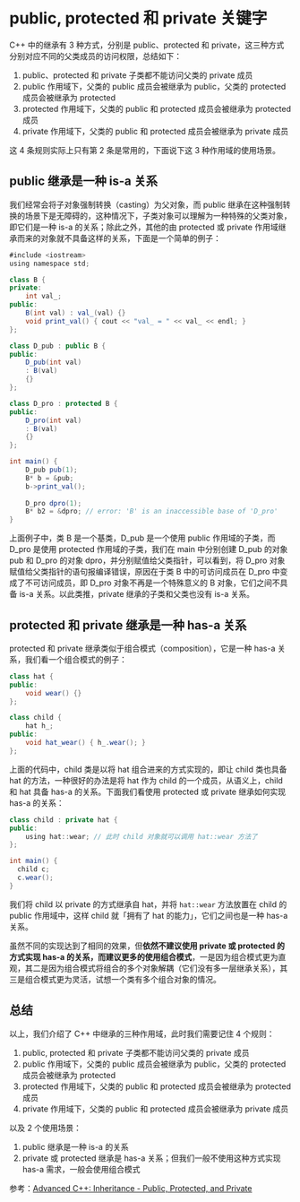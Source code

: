 # public, protected 和 private 关键字

C++ 中的继承有 3 种方式，分别是 public、protected 和 private，这三种方式分别对应不同的父类成员的访问权限，总结如下：

1. public、protected 和 private 子类都不能访问父类的 private 成员
2. public 作用域下，父类的 public 成员会被继承为 public，父类的 protected 成员会被继承为 protected
3. protected 作用域下，父类的 public 和 protected 成员会被继承为 protected 成员
4. private 作用域下，父类的 public 和 protected 成员会被继承为 private 成员

这 4 条规则实际上只有第 2 条是常用的，下面说下这 3 种作用域的使用场景。

## public 继承是一种 is-a 关系

我们经常会将子对象强制转换（casting）为父对象，而 public 继承在这种强制转换的场景下是无障碍的，这种情况下，子类对象可以理解为一种特殊的父类对象，即它们是一种 is-a 的关系；除此之外，其他的由 protected 或 private 作用域继承而来的对象就不具备这样的关系，下面是一个简单的例子：

```java
#include <iostream>
using namespace std;

class B {
private:
    int val_;
public:
    B(int val) : val_(val) {}
    void print_val() { cout << "val_ = " << val_ << endl; }
};

class D_pub : public B {
public:
    D_pub(int val)
    : B(val)
    {}
};

class D_pro : protected B {
public:
    D_pro(int val)
    : B(val)
    {}
};

int main() {
    D_pub pub(1);
    B* b = &pub;
    b->print_val();
  	
  	D_pro dpro(1);
  	B* b2 = &dpro; // error: 'B' is an inaccessible base of 'D_pro'
}
```

上面例子中，类 B 是一个基类，D_pub 是一个使用 public 作用域的子类，而 D_pro 是使用 protected 作用域的子类，我们在 main 中分别创建 D_pub 的对象 pub 和 D_pro 的对象 dpro，并分别赋值给父类指针，可以看到，将 D_pro 对象赋值给父类指针的语句报编译错误，原因在于类 B 中的可访问成员在 D_pro 中变成了不可访问成员，即 D_pro 对象不再是一个特殊意义的 B 对象，它们之间不具备 is-a 关系。以此类推，private 继承的子类和父类也没有 is-a 关系。

## protected 和 private 继承是一种 has-a 关系

protected 和 private 继承类似于组合模式（composition），它是一种 has-a 关系，我们看一个组合模式的例子：

```java
class hat {
public:
    void wear() {}
};

class child {
    hat h_;
public:
    void hat_wear() { h_.wear(); }
};
```

上面的代码中，child 类是以将 hat 组合进来的方式实现的，即让 child 类也具备 hat 的方法，一种很好的办法是将 hat 作为 child 的一个成员，从语义上，child 和 hat 具备 has-a 的关系。下面我们看使用 protected 或 private 继承如何实现 has-a 的关系：

```java
class child : private hat {
public:
    using hat::wear; // 此时 child 对象就可以调用 hat::wear 方法了
};

int main() {
  child c;
  c.wear();
}
```

我们将 child 以 private 的方式继承自 hat，并将 `hat::wear` 方法放置在 child 的 public 作用域中，这样 child 就「拥有了 hat 的能力」，它们之间也是一种 has-a 关系。

虽然不同的实现达到了相同的效果，但**依然不建议使用 private 或 protected 的方式实现 has-a 的关系，而建议更多的使用组合模式**，一是因为组合模式更为直观，其二是因为组合模式将组合的多个对象解耦（它们没有多一层继承关系），其三是组合模式更为灵活，试想一个类有多个组合对象的情况。

## 总结

以上，我们介绍了 C++ 中继承的三种作用域，此时我们需要记住 4 个规则：

1. public, protected 和 private 子类都不能访问父类的 private 成员
2. public 作用域下，父类的 public 成员会被继承为 public，父类的 protected 成员会被继承为 protected
3. protected 作用域下，父类的 public 和 protected 成员会被继承为 protected 成员
4. private 作用域下，父类的 public 和 protected 成员会被继承为 private 成员

以及 2 个使用场景：

1. public 继承是一种 is-a 的关系
2. private 或 protected 继承是 has-a 关系；但我们一般不使用这种方式实现 has-a 需求，一般会使用组合模式



参考：[Advanced C++: Inheritance - Public, Protected, and Private](https://www.youtube.com/watch?v=EYuPBkgJtCQ&list=PLE28375D4AC946CC3&index=19&t=0s)